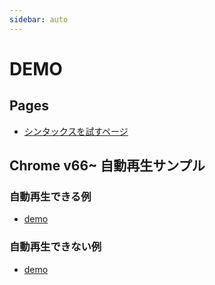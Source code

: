 ```yaml
---
sidebar: auto
---
```


# DEMO

## Pages

- [シンタックスを試すページ](test.md)


## Chrome v66~ 自動再生サンプル

### 自動再生できる例

- [demo](video-auto-play-ok.md)

### 自動再生できない例

- [demo](video-auto-play-ng.md)
